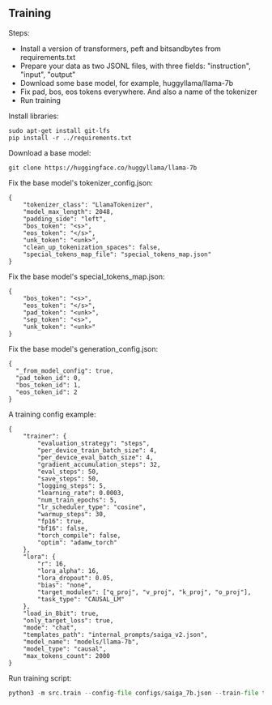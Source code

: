 ## Training
Steps:
* Install a version of transformers, peft and bitsandbytes from requirements.txt
* Prepare your data as two JSONL files, with three fields: "instruction", "input", "output"
* Download some base model, for example, huggyllama/llama-7b
* Fix pad, bos, eos tokens everywhere. And also a name of the tokenizer
* Run training

Install libraries:
```
sudo apt-get install git-lfs
pip install -r ../requirements.txt
```

Download a base model:
```
git clone https://huggingface.co/huggyllama/llama-7b
```

Fix the base model's tokenizer_config.json:
```
{
    "tokenizer_class": "LlamaTokenizer",
    "model_max_length": 2048,
    "padding_side": "left",
    "bos_token": "<s>",
    "eos_token": "</s>",
    "unk_token": "<unk>",
    "clean_up_tokenization_spaces": false,
    "special_tokens_map_file": "special_tokens_map.json"  
}
```


Fix the base model's special_tokens_map.json:
```
{
    "bos_token": "<s>",
    "eos_token": "</s>",
    "pad_token": "<unk>",
    "sep_token": "<s>",
    "unk_token": "<unk>"
}
```


Fix the base model's generation_config.json:
```
{
  "_from_model_config": true,
  "pad_token_id": 0,
  "bos_token_id": 1,
  "eos_token_id": 2
}
```

A training config example:
```
{
    "trainer": {
        "evaluation_strategy": "steps",
        "per_device_train_batch_size": 4,
        "per_device_eval_batch_size": 4,
        "gradient_accumulation_steps": 32,
        "eval_steps": 50,
        "save_steps": 50,
        "logging_steps": 5,
        "learning_rate": 0.0003,
        "num_train_epochs": 5,
        "lr_scheduler_type": "cosine",
        "warmup_steps": 30,
        "fp16": true,
        "bf16": false,
        "torch_compile": false,
        "optim": "adamw_torch"
    },
    "lora": {
        "r": 16,
        "lora_alpha": 16,
        "lora_dropout": 0.05,
        "bias": "none",
        "target_modules": ["q_proj", "v_proj", "k_proj", "o_proj"],
        "task_type": "CAUSAL_LM"
    },
    "load_in_8bit": true,
    "only_target_loss": true,
    "mode": "chat",
    "templates_path": "internal_prompts/saiga_v2.json",
    "model_name": "models/llama-7b",
    "model_type": "causal",
    "max_tokens_count": 2000
}
```

Run training script:

```python
python3 -m src.train --config-file configs/saiga_7b.json --train-file train.jsonl --val-file val.jsonl  --output-dir models/saiga_7b
```
